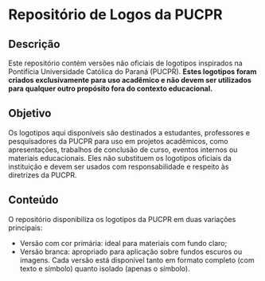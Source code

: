 # Repositório de Logos da PUCPR

## Descrição
Este repositório contém versões não oficiais de logotipos inspirados na Pontifícia Universidade Católica do Paraná (PUCPR). **Estes logotipos foram criados exclusivamente para uso acadêmico e não devem ser utilizados para qualquer outro propósito fora do contexto educacional.**

## Objetivo
Os logotipos aqui disponíveis são destinados a estudantes, professores e pesquisadores da PUCPR para uso em projetos acadêmicos, como apresentações, trabalhos de conclusão de curso, eventos internos ou materiais educacionais. Eles não substituem os logotipos oficiais da instituição e devem ser usados com responsabilidade e respeito às diretrizes da PUCPR.

## Conteúdo
O repositório disponibiliza os logotipos da PUCPR em duas variações principais:
- Versão com cor primária: ideal para materiais com fundo claro;
- Versão branca: apropriado para aplicação sobre fundos escuros ou imagens.
Cada versão está disponível tanto em formato completo (com texto e símbolo) quanto isolado (apenas o símbolo).
